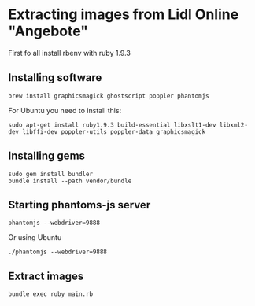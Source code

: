# Extracting images from Lidl Online "Angebote"

First fo all install rbenv with ruby 1.9.3

##  Installing software

    brew install graphicsmagick ghostscript poppler phantomjs

For Ubuntu you need to install this:

    sudo apt-get install ruby1.9.3 build-essential libxslt1-dev libxml2-dev libffi-dev poppler-utils poppler-data graphicsmagick

## Installing gems

    sudo gem install bundler
    bundle install --path vendor/bundle

## Starting phantoms-js server

    phantomjs --webdriver=9888

Or using Ubuntu

    ./phantomjs --webdriver=9888


## Extract images

    bundle exec ruby main.rb
